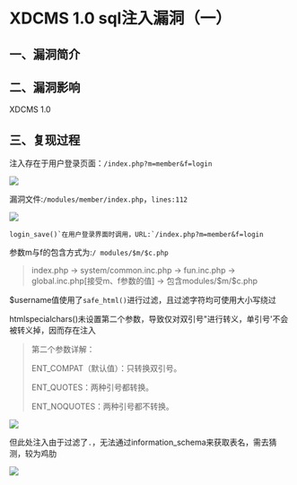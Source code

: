 XDCMS 1.0 sql注入漏洞（一）
===========================

一、漏洞简介
------------

二、漏洞影响
------------

XDCMS 1.0

三、复现过程
------------

注入存在于用户登录页面：`/index.php?m=member&f=login`

![](/Users/aresx/Documents/VulWiki/.resource/XDCMS1.0sql注入漏洞(一)/media/rId24.jpg)

漏洞文件:`/modules/member/index.php`，`lines:112`

![](/Users/aresx/Documents/VulWiki/.resource/XDCMS1.0sql注入漏洞(一)/media/rId25.jpg)

    login_save()`在用户登录界面时调用，URL:`/index.php?m=member&f=login

参数m与f的包含方式为:`/ modules/$m/$c.php`

> index.php -\> system/common.inc.php -\> fun.inc.php -\>
> global.inc.php\[接受m、f参数的值\] -\> 包含modules/\$m/\$c.php

\$username值使用了`safe_html()`进行过滤，且过滤字符均可使用大小写绕过

htmlspecialchars()未设置第二个参数，导致仅对双引号"进行转义，单引号'不会被转义掉，因而存在注入

> 第二个参数详解：
>
> ENT\_COMPAT（默认值）：只转换双引号。
>
> ENT\_QUOTES：两种引号都转换。
>
> ENT\_NOQUOTES：两种引号都不转换。

![](/Users/aresx/Documents/VulWiki/.resource/XDCMS1.0sql注入漏洞(一)/media/rId26.jpg)

但此处注入由于过滤了`.`，无法通过information\_schema来获取表名，需去猜测，较为鸡肋

![](/Users/aresx/Documents/VulWiki/.resource/XDCMS1.0sql注入漏洞(一)/media/rId27.jpg)

